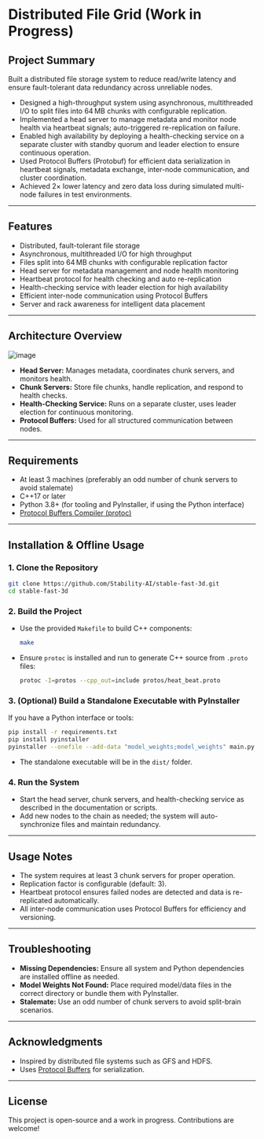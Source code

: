 # Distributed File Grid (Work in Progress)

## Project Summary

Built a distributed file storage system to reduce read/write latency and ensure fault-tolerant data redundancy across unreliable nodes.

- Designed a high-throughput system using asynchronous, multithreaded I/O to split files into 64 MB chunks with configurable replication.
- Implemented a head server to manage metadata and monitor node health via heartbeat signals; auto-triggered re-replication on failure.
- Enabled high availability by deploying a health-checking service on a separate cluster with standby quorum and leader election to ensure continuous operation.
- Used Protocol Buffers (Protobuf) for efficient data serialization in heartbeat signals, metadata exchange, inter-node communication, and cluster coordination.
- Achieved 2× lower latency and zero data loss during simulated multi-node failures in test environments.

---

## Features
- Distributed, fault-tolerant file storage
- Asynchronous, multithreaded I/O for high throughput
- Files split into 64 MB chunks with configurable replication factor
- Head server for metadata management and node health monitoring
- Heartbeat protocol for health checking and auto re-replication
- Health-checking service with leader election for high availability
- Efficient inter-node communication using Protocol Buffers
- Server and rack awareness for intelligent data placement

---

## Architecture Overview

![image](https://github.com/user-attachments/assets/dcfde23c-b432-4e60-82d2-dac6a5e5f554)

- **Head Server:** Manages metadata, coordinates chunk servers, and monitors health.
- **Chunk Servers:** Store file chunks, handle replication, and respond to health checks.
- **Health-Checking Service:** Runs on a separate cluster, uses leader election for continuous monitoring.
- **Protocol Buffers:** Used for all structured communication between nodes.

---

## Requirements
- At least 3 machines (preferably an odd number of chunk servers to avoid stalemate)
- C++17 or later
- Python 3.8+ (for tooling and PyInstaller, if using the Python interface)
- [Protocol Buffers Compiler (protoc)](https://developers.google.com/protocol-buffers)

---

## Installation & Offline Usage

### 1. Clone the Repository
```bash
git clone https://github.com/Stability-AI/stable-fast-3d.git
cd stable-fast-3d
```

### 2. Build the Project
- Use the provided `Makefile` to build C++ components:
  ```bash
  make
  ```
- Ensure `protoc` is installed and run to generate C++ source from `.proto` files:
  ```bash
  protoc -I=protos --cpp_out=include protos/heat_beat.proto
  ```

### 3. (Optional) Build a Standalone Executable with PyInstaller
If you have a Python interface or tools:
```bash
pip install -r requirements.txt
pip install pyinstaller
pyinstaller --onefile --add-data "model_weights;model_weights" main.py
```
- The standalone executable will be in the `dist/` folder.

### 4. Run the System
- Start the head server, chunk servers, and health-checking service as described in the documentation or scripts.
- Add new nodes to the chain as needed; the system will auto-synchronize files and maintain redundancy.

---

## Usage Notes
- The system requires at least 3 chunk servers for proper operation.
- Replication factor is configurable (default: 3).
- Heartbeat protocol ensures failed nodes are detected and data is re-replicated automatically.
- All inter-node communication uses Protocol Buffers for efficiency and versioning.

---

## Troubleshooting
- **Missing Dependencies:** Ensure all system and Python dependencies are installed offline as needed.
- **Model Weights Not Found:** Place required model/data files in the correct directory or bundle them with PyInstaller.
- **Stalemate:** Use an odd number of chunk servers to avoid split-brain scenarios.

---

## Acknowledgments
- Inspired by distributed file systems such as GFS and HDFS.
- Uses [Protocol Buffers](https://developers.google.com/protocol-buffers) for serialization.

---

## License
This project is open-source and a work in progress. Contributions are welcome!
